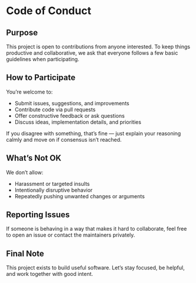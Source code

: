 # Code of Conduct

## Purpose

This project is open to contributions from anyone interested. To keep things productive and collaborative, we ask that everyone follows a few basic guidelines when participating.

## How to Participate

You’re welcome to:

- Submit issues, suggestions, and improvements
- Contribute code via pull requests
- Offer constructive feedback or ask questions
- Discuss ideas, implementation details, and priorities

If you disagree with something, that’s fine — just explain your reasoning calmly and move on if consensus isn’t reached.


## What’s Not OK

We don’t allow:

- Harassment or targeted insults
- Intentionally disruptive behavior
- Repeatedly pushing unwanted changes or arguments

## Reporting Issues

If someone is behaving in a way that makes it hard to collaborate, feel free to open an issue or contact the maintainers privately.

## Final Note

This project exists to build useful software. Let’s stay focused, be helpful, and work together with good intent.
